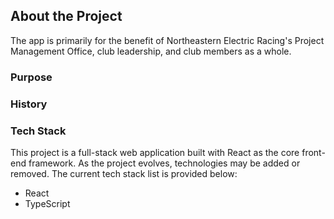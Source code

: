 ## About the Project

The app is primarily for the benefit of Northeastern Electric Racing's Project Management Office, club leadership, and club members as a whole.

### Purpose

### History

### Tech Stack

This project is a full-stack web application built with React as the core front-end framework.
As the project evolves, technologies may be added or removed.
The current tech stack list is provided below:

- React
- TypeScript